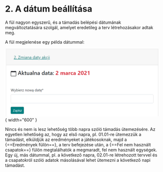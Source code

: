 # 2. A dátum beállítása

A fül nagyon egyszerű, és a támadás belépési dátumának megváltoztatására szolgál, amelyet eredetileg a terv létrehozásakor adtak meg.

A fül megjelenése egy példa dátummal:

![alt text](image-1.png){ width="600" }

Nincs és nem is lesz lehetőség több napra szóló támadás ütemezésére. Az egyetlen lehetőség az, hogy az első napra, pl. 01.01-re ütemezzük a támadást, elküldjük az eredményeket a játékosoknak, majd a {==Eredmények fülön==}, a terv befejezése után, a {==Fel nem használt csapatok==} fülön megtalálhatók a megmaradt, fel nem használt egységek. Egy új, más dátummal, pl. a következő napra, 02.01-re létrehozott tervvel és a csapatokról szóló adatok másolásával lehet ütemezni a következő napi támadást.
